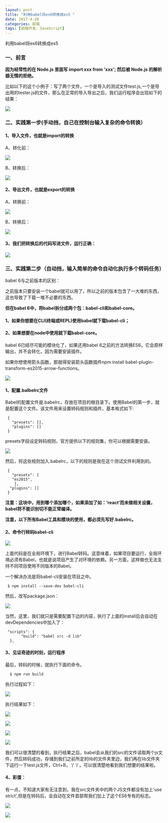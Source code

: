 ```yaml
---
layout: post
title: "利用babel将es6转换成es5 "
date: 2017-4-20
categories: 前端
tags: [前端开发，JavaScript]
---
```


利用babel将es6转换成es5

<!-- more -->

### 一、前言

**因为经常性的在 Node.js 里面写 import xxx from 'xxx'; 然后被 Node.js 的解析器无情的拒绝。**

比如以下的这个小例子：写了两个文件，一个是导入的测试文件test.js,一个是导出用的tester.js的文件，那么在正常的导入导出之后，我们运行程序会出现如下的结果：

![](http://oq2sjn05e.bkt.clouddn.com/2017-4-20-FEW-babel-1.png)

### 二、实践第一步(手动挡，自己在控制台输入复杂的命令转换）

#### 1、导入文件，也就是import的转换

A、转化前：

![](http://oq2sjn05e.bkt.clouddn.com/2017-4-20-FEW-babel-2.png)

B、转换后：

![](http://oq2sjn05e.bkt.clouddn.com/2017-4-20-FEW-babel-3.png)

#### 2、导出文件，也就是export的转换

A、转换前：

![](http://oq2sjn05e.bkt.clouddn.com/2017-4-20-FEW-babel-4.png)

B、转换后：

![](http://oq2sjn05e.bkt.clouddn.com/2017-4-20-FEW-babel-5.png)

#### 3、我们把转换后的代码写进文件，运行正确：

![](http://oq2sjn05e.bkt.clouddn.com/2017-4-20-FEW-babel-6.png)


### 三、实践第二步（自动挡，输入简单的命令自动化执行多个转码任务）

babel 6与之前版本的区别：

之前版本只要安装一个babel就可以用了，所以之前的版本包含了一大堆的东西，这也导致了下载一堆不必要的东西。

**但在babel 6中，将babel拆分成两个包：babel-cli和babel-core。**

#### 1、如果你想要在CLI(终端或REPL)使用babel就下载babel-cli；

#### 2、如果想要在node中使用就下载babel-core。

babel 6已结尽可能的模块化了，如果还用babel 6之前的方法转换ES6，它会原样输出，并不会转化，因为需要安装插件。

如果你想使用箭头函数，那就得安装箭头函数插件npm install  babel-plugin-transform-es2015-arrow-functions。

![](http://oq2sjn05e.bkt.clouddn.com/2017-4-20-FEW-babel-7.png)

#### 1、配置.balbelrc文件

Babel的配置文件是.babelrc，存放在项目的根目录下。使用Babel的第一步，就是配置这个文件。该文件用来设置转码规则和插件，基本格式如下:

     {
       "presets": [],
       "plugins": []
     }

presets字段设定转码规则，官方提供以下的规则集，你可以根据需要安装。

![](http://oq2sjn05e.bkt.clouddn.com/2017-4-20-FEW-babel-8.png)

然后，将这些规则加入.babelrc，以下的规则是我在这个测试文件利用到的。

     {
       "presets": [
       "es2015",
        ],
      "plugins": []
     }

**注意：这块中，用到哪个添加哪个，如果添加了如：’react‘而未做相关设置，babel将不能识别切不能正常编译。**

**注意，以下所有Babel工具和模块的使用，都必须先写好.babelrc。**

#### 2、命令行转码babel-cli

![](http://oq2sjn05e.bkt.clouddn.com/2017-4-20-FEW-babel-9.png)

上面代码是在全局环境下，进行Babel转码。这意味着，如果项目要运行，全局环境必须有Babel，也就是说项目产生了对环境的依赖。另一方面，这样做也无法支持不同项目使用不同版本的Babel。

一个解决办法是将babel-cli安装在项目之中。

     $ npm install --save-dev babel-cli

然后，改写package.json：

![](http://oq2sjn05e.bkt.clouddn.com/2017-4-20-FEW-babel-10.png)

当然，这里，我们就只是需要配置下边的内容，执行了上面的install后会自动在devDependencies中加入了：

     "scripts": {
           "build": "babel src -d lib"
      },


#### 3、见证奇迹的时刻，运行程序

最后，转码的时候，就执行下面的命令。

      $ npm run build

执行过程如下：

![](http://oq2sjn05e.bkt.clouddn.com/2017-4-20-FEW-babel-11.png)

执行结果如下：

![](http://oq2sjn05e.bkt.clouddn.com/2017-4-20-FEW-babel-12.png)

![](http://oq2sjn05e.bkt.clouddn.com/2017-4-20-FEW-babel-13.png)

![](http://oq2sjn05e.bkt.clouddn.com/2017-4-20-FEW-babel-14.png)

![](http://oq2sjn05e.bkt.clouddn.com/2017-4-20-FEW-babel-15.png)

我们可以很清楚的看到，执行结果之后，babel会从我们的src的文件读取两个js文件，然后转码成功，存储到我们之前所定的lib的文件夹里边，我们再在lib文件夹下运行一下test.js文件，Ctrl+B，丫丫，可以很清楚地看到我们想要的结果啦。

#### 4、彩蛋：

有一点，不知道大家有无注意到，我在src文件夹中的两个JS文件都没有加上'use strict',但是在转码后，会自动在文件首部帮我们加上了这个ES6专有的标志。

![](http://oq2sjn05e.bkt.clouddn.com/2017-4-20-FEW-babel-16.png)

![](http://oq2sjn05e.bkt.clouddn.com/2017-4-20-FEW-babel-17.png)